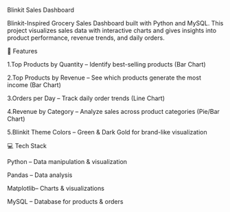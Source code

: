 Blinkit Sales Dashboard

Blinkit-Inspired Grocery Sales Dashboard built with Python and MySQL. This project visualizes sales data with interactive charts and gives insights into product performance, revenue trends, and daily orders.

🚀 Features

1.Top Products by Quantity – Identify best-selling products (Bar Chart)

2.Top Products by Revenue – See which products generate the most income (Bar Chart)

3.Orders per Day – Track daily order trends (Line Chart)

4.Revenue by Category – Analyze sales across product categories (Pie/Bar Chart)

5.Blinkit Theme Colors – Green & Dark Gold for brand-like visualization


💻 Tech Stack

Python – Data manipulation & visualization

Pandas – Data analysis

Matplotlib– Charts & visualizations

MySQL – Database for products & orders
